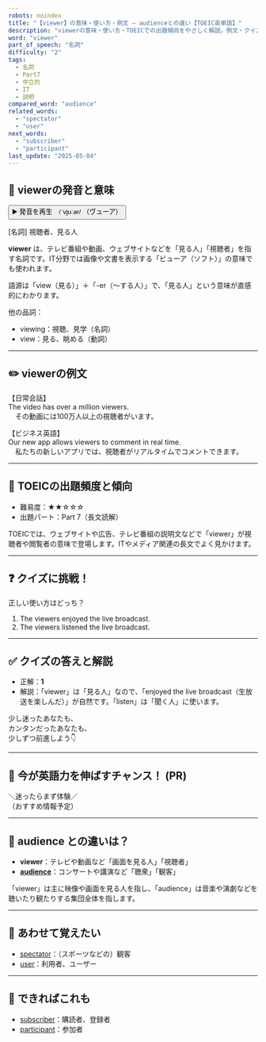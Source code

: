 ```yaml
---
robots: noindex
title: "【viewer】の意味・使い方・例文 ― audienceとの違い【TOEIC英単語】"
description: "viewerの意味・使い方・TOEICでの出題傾向をやさしく解説。例文・クイズ付きでaudienceとの違いもわかりやすく学べます。"
word: "viewer"
part_of_speech: "名詞"
difficulty: "2"
tags:
  - 名詞
  - Part7
  - 中立的
  - IT
  - 説明
compared_word: "audience"
related_words:
  - "spectator"
  - "user"
next_words:
  - "subscriber"
  - "participant"
last_update: "2025-05-04"
---
```


## 🔰 viewerの発音と意味

<button class="play-audio" onclick="playTTS('viewer')">
  <span class="play-audio-main">
    ▶️ 発音を再生　/ˈvjuːər/
  </span>
  <span class="play-audio-sub">
    （ヴューア）
  </span>
</button>

[名詞] 視聴者、見る人

**viewer** は、テレビ番組や動画、ウェブサイトなどを「見る人」「視聴者」を指す名詞です。IT分野では画像や文書を表示する「ビューア（ソフト）」の意味でも使われます。

語源は「view（見る）」＋「-er（～する人）」で、「見る人」という意味が直感的にわかります。

他の品詞：  
- viewing：視聴、見学（名詞）
- view：見る、眺める（動詞）

---

## ✏️ viewerの例文

【日常会話】  
The video has over a million viewers.  
　その動画には100万人以上の視聴者がいます。

【ビジネス英語】  
Our new app allows viewers to comment in real time.  
　私たちの新しいアプリでは、視聴者がリアルタイムでコメントできます。

---

## 🎯 TOEICの出題頻度と傾向

- 難易度：★★☆☆☆
- 出題パート：Part 7（長文読解）

TOEICでは、ウェブサイトや広告、テレビ番組の説明文などで「viewer」が視聴者や閲覧者の意味で登場します。ITやメディア関連の長文でよく見かけます。

---

## ❓ クイズに挑戦！

正しい使い方はどっち？

1. The viewers enjoyed the live broadcast.  
2. The viewers listened the live broadcast.

---

## ✅ クイズの答えと解説

- 正解：**1**
- 解説：「viewer」は「見る人」なので、「enjoyed the live broadcast（生放送を楽しんだ）」が自然です。「listen」は「聞く人」に使います。

少し迷ったあなたも、  
カンタンだったあなたも、  
少しずつ前進しよう👇️

---

## 🚀 今が英語力を伸ばすチャンス！ (PR)

<div class="info-center">
＼迷ったらまず体験／<br>  
（おすすめ情報予定）
</div>

---

## 🤔  audience との違いは？

- **viewer**：テレビや動画など「画面を見る人」「視聴者」
- **[audience](/word/audience)**：コンサートや講演など「聴衆」「観客」

「viewer」は主に映像や画面を見る人を指し、「audience」は音楽や演劇などを聴いたり観たりする集団全体を指します。

---

## 🧩 あわせて覚えたい

- [spectator](/word/spectator)：（スポーツなどの）観客
- [user](/word/user)：利用者、ユーザー

---

## 📖 できればこれも

- [subscriber](/word/subscriber)：購読者、登録者
- [participant](/word/participant)：参加者

<!-- cvid: aid05_bid39 -->
